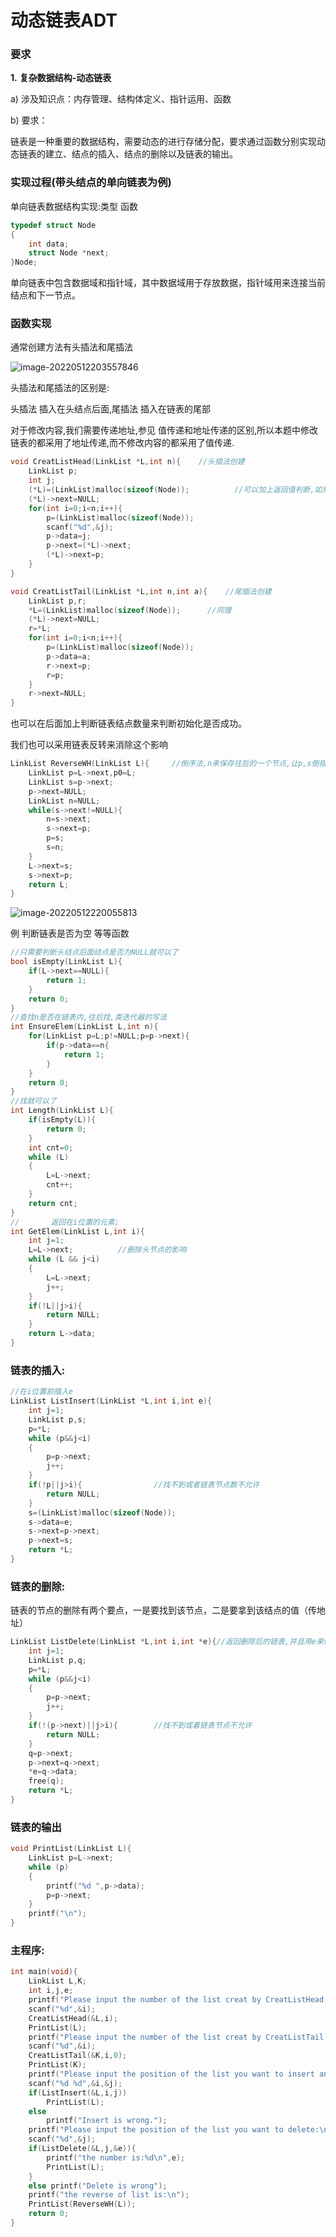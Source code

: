 # 动态链表ADT

### 要求

**1.**   **复杂数据结构-动态链表**

a)    涉及知识点：内存管理、结构体定义、指针运用、函数

b)   要求：

链表是一种重要的数据结构，需要动态的进行存储分配，要求通过函数分别实现动态链表的建立、结点的插入、结点的删除以及链表的输出。

### 实现过程(带头结点的单向链表为例)

单向链表数据结构实现:类型    函数

```c
typedef struct Node
{
    int data;
    struct Node *next;
}Node;
```

单向链表中包含数据域和指针域，其中数据域用于存放数据，指针域用来连接当前结点和下一节点。

### 函数实现

通常创建方法有头插法和尾插法

![image-20220512203557846](C:\Users\杨志伟\AppData\Roaming\Typora\typora-user-images\image-20220512203557846.png)

头插法和尾插法的区别是:

头插法 插入在头结点后面,尾插法 插入在链表的尾部

对于修改内容,我们需要传递地址,参见 值传递和地址传递的区别,所以本题中修改链表的都采用了地址传递,而不修改内容的都采用了值传递.

```c
void CreatListHead(LinkList *L,int n){    //头插法创建
    LinkList p;
    int j;
    (*L)=(LinkList)malloc(sizeof(Node));          //可以加上返回值判断,如果内存不够,动态分配不了空间,则会无法创建
    (*L)->next=NULL;
    for(int i=0;i<n;i++){
        p=(LinkList)malloc(sizeof(Node));
        scanf("%d",&j);
        p->data=j;
        p->next=(*L)->next;
        (*L)->next=p;
    }
}
```

```c
void CreatListTail(LinkList *L,int n,int a){    //尾插法创建
    LinkList p,r;
    *L=(LinkList)malloc(sizeof(Node));		//同理
    (*L)->next=NULL;
    r=*L;
    for(int i=0;i<n;i++){
        p=(LinkList)malloc(sizeof(Node));
        p->data=a;
        r->next=p;
        r=p;
    }
    r->next=NULL;
}
```

也可以在后面加上判断链表结点数量来判断初始化是否成功。

我们也可以采用链表反转来消除这个影响

```c
LinkList ReverseWH(LinkList L){     //倒序法,n来保存往后的一个节点,让p,s倒指,用n来查询后面的数,一直保持,最后赋值   带头结点的反转
    LinkList p=L->next,p0=L;
    LinkList s=p->next;
    p->next=NULL;
    LinkList n=NULL;
    while(s->next!=NULL){
        n=s->next;
        s->next=p;
        p=s;
        s=n;
    }
    L->next=s;
    s->next=p;
    return L;
}
```

![image-20220512220055813](C:\Users\杨志伟\AppData\Roaming\Typora\typora-user-images\image-20220512220055813.png)

例 判断链表是否为空 等等函数

```c
//只需要判断头结点后面结点是否为NULL就可以了
bool isEmpty(LinkList L){
    if(L->next==NULL){
        return 1;
    }
    return 0;
}
//查找n是否在链表内,往后找,类迭代器的写法
int EnsureElem(LinkList L,int n){     
    for(LinkList p=L;p!=NULL;p=p->next){
        if(p->data==n{
            return 1;
        }
    }
    return 0;
}
//找就可以了
int Length(LinkList L){
    if(isEmpty(L)){
        return 0;
    }
    int cnt=0;
    while (L)
    {
        L=L->next;
        cnt++;
    }
    return cnt;
}
//       返回在i位置的元素;
int GetElem(LinkList L,int i){
    int j=1;
    L=L->next;			//删除头节点的影响
    while (L && j<i)
    {
        L=L->next;
        j++;
    }
    if(!L||j>i){
        return NULL;
    }
    return L->data;
}
```

### 链表的插入:

```c
//在i位置前插入e
LinkList ListInsert(LinkList *L,int i,int e){
    int j=1;
    LinkList p,s;
    p=*L;
    while (p&&j<i)
    {
        p=p->next;
        j++;
    }
    if(!p||j>i){				//找不到或者链表节点数不允许
        return NULL;
    }
    s=(LinkList)malloc(sizeof(Node));
    s->data=e;
    s->next=p->next;
    p->next=s;
    return *L;
}
```

### 链表的删除:

链表的节点的删除有两个要点，一是要找到该节点，二是要拿到该结点的值（传地址）

```c
LinkList ListDelete(LinkList *L,int i,int *e){//返回删除后的链表,并且用e来储存该节点值
    int j=1;
    LinkList p,q;
    p=*L;
    while (p&&j<i)
    {
        p=p->next;
        j++;
    }
    if(!(p->next)||j>i){		//找不到或着链表节点不允许
        return NULL;
    }
    q=p->next;
    p->next=q->next;
    *e=q->data;
    free(q);
    return *L;
}
```



### 链表的输出

```c
void PrintList(LinkList L){
    LinkList p=L->next;
    while (p)
    {
        printf("%d ",p->data);
        p=p->next;
    }
    printf("\n");
}
```

### 主程序:

```c
int main(void){
    LinkList L,K;
    int i,j,e;
    printf("Please input the number of the list creat by CreatListHead:\n");
    scanf("%d",&i);
    CreatListHead(&L,i);
    PrintList(L);
    printf("Please input the number of the list creat by CreatListTail:\n");
    scanf("%d",&i);
    CreatListTail(&K,i,0);
    PrintList(K);
    printf("Please input the position of the list you want to insert and intput the number:\n");
    scanf("%d %d",&i,&j);
    if(ListInsert(&L,i,j))
        PrintList(L);
    else
        printf("Insert is wrong.");
    printf("Please input the position of the list you want to delete:\n");
    scanf("%d",&j);
    if(ListDelete(&L,j,&e)){
        printf("the number is:%d\n",e);
        PrintList(L);
    }
    else printf("Delete is wrong");
    printf("the reverse of list is:\n");
    PrintList(ReverseWH(L));
    return 0;
}
```

